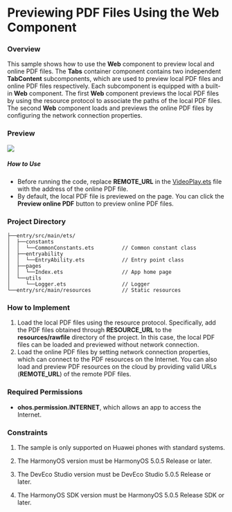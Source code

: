 # Previewing PDF Files Using the Web Component

### Overview

This sample shows how to use the **Web** component to preview local and online PDF files. The **Tabs** container component contains two independent **TabContent** subcomponents, which are used to preview local PDF files and online PDF files respectively. Each subcomponent is equipped with a built-in **Web** component. The first **Web** component previews the local PDF files by using the resource protocol to associate the paths of the local PDF files. The second **Web** component loads and previews the online PDF files by configuring the network connection properties.

### Preview

![](screenshots/device/WebPDFViewer_EN.gif)


##### How to Use

- Before running the code, replace **REMOTE_URL** in the [VideoPlay.ets](entry/src/main/ets/constants/CommonConstants.ets) file with the address of the online PDF file.
- By default, the local PDF file is previewed on the page. You can click the **Preview online PDF** button to preview online PDF files.

### Project Directory

```
├──entry/src/main/ets/
│  ├──constants
│  │  └──CommonConstants.ets         // Common constant class
│  ├──entryability
│  │  └──EntryAbility.ets            // Entry point class
│  ├──pages
│  │  └──Index.ets                   // App home page
│  └──utils
│     └──Logger.ets                  // Logger
└──entry/src/main/resources          // Static resources
```

### How to Implement

1. Load the local PDF files using the resource protocol. Specifically, add the PDF files obtained through **RESOURCE_URL** to the **resources/rawfile** directory of the project. In this case, the local PDF files can be loaded and previewed without network connection.
2. Load the online PDF files by setting network connection properties, which can connect to the PDF resources on the Internet. You can also load and preview PDF resources on the cloud by providing valid URLs (**REMOTE_URL**) of the remote PDF files.

### Required Permissions

- **ohos.permission.INTERNET**, which allows an app to access the Internet.

### Constraints

1. The sample is only supported on Huawei phones with standard systems.

2. The HarmonyOS version must be HarmonyOS 5.0.5 Release or later.

3. The DevEco Studio version must be DevEco Studio 5.0.5 Release or later.

4. The HarmonyOS SDK version must be HarmonyOS 5.0.5 Release SDK or later.
